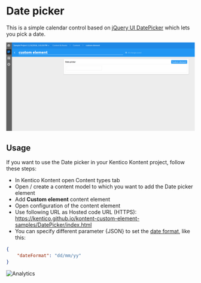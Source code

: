 # Date picker

This is a simple calendar control based on [jQuery UI DatePicker](https://jqueryui.com/datepicker/) which lets you pick a date.

![Date picker gif](DatePicker.gif)

## Usage

If you want to use the Date picker in your Kentico Kontent project, follow these steps:

* In Kentico Kontent open Content types tab
* Open / create a content model to which you want to add the Date picker element
* Add **Custom element** content element
* Open configuration of the content element
* Use following URL as Hosted code URL (HTTPS): https://kentico.github.io/kontent-custom-element-samples/DatePicker/index.html
* You can specify different parameter {JSON} to set the [date format](http://api.jqueryui.com/datepicker/#option-dateFormat), like this:

```json
{
    "dateFormat": "dd/mm/yy"
}
```

![Analytics](https://kentico-ga-beacon.azurewebsites.net/api/UA-69014260-4/Kentico/kontent-custom-element-samples/DatePicker?pixel)
